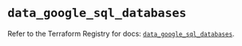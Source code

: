 # `data_google_sql_databases`

Refer to the Terraform Registry for docs: [`data_google_sql_databases`](https://registry.terraform.io/providers/hashicorp/google/5.25.0/docs/data-sources/sql_databases).
